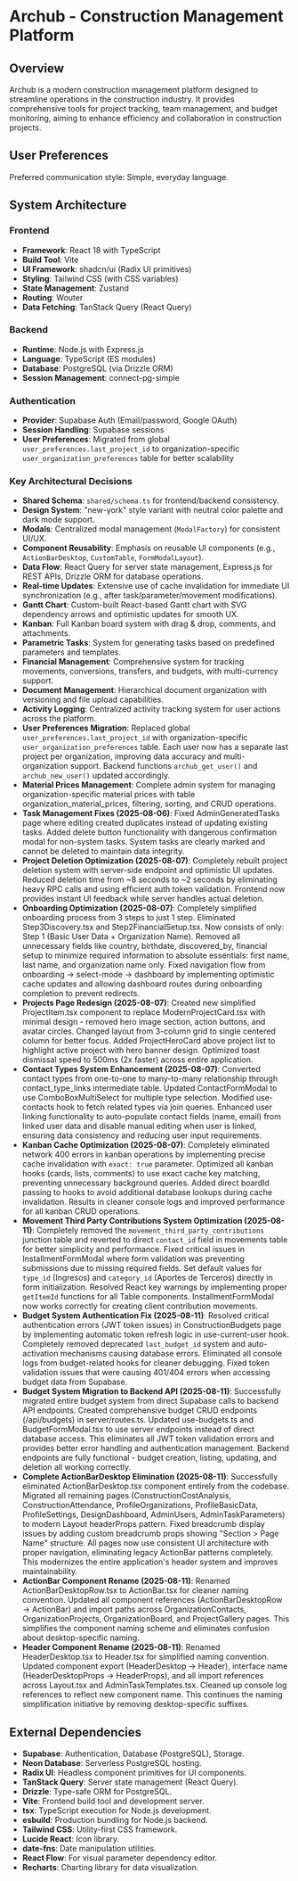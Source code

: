 # Archub - Construction Management Platform

## Overview

Archub is a modern construction management platform designed to streamline operations in the construction industry. It provides comprehensive tools for project tracking, team management, and budget monitoring, aiming to enhance efficiency and collaboration in construction projects.

## User Preferences

Preferred communication style: Simple, everyday language.

## System Architecture

### Frontend
- **Framework**: React 18 with TypeScript
- **Build Tool**: Vite
- **UI Framework**: shadcn/ui (Radix UI primitives)
- **Styling**: Tailwind CSS (with CSS variables)
- **State Management**: Zustand
- **Routing**: Wouter
- **Data Fetching**: TanStack Query (React Query)

### Backend
- **Runtime**: Node.js with Express.js
- **Language**: TypeScript (ES modules)
- **Database**: PostgreSQL (via Drizzle ORM)
- **Session Management**: connect-pg-simple

### Authentication
- **Provider**: Supabase Auth (Email/password, Google OAuth)
- **Session Handling**: Supabase sessions
- **User Preferences**: Migrated from global `user_preferences.last_project_id` to organization-specific `user_organization_preferences` table for better scalability

### Key Architectural Decisions
- **Shared Schema**: `shared/schema.ts` for frontend/backend consistency.
- **Design System**: "new-york" style variant with neutral color palette and dark mode support.
- **Modals**: Centralized modal management (`ModalFactory`) for consistent UI/UX.
- **Component Reusability**: Emphasis on reusable UI components (e.g., `ActionBarDesktop`, `CustomTable`, `FormModalLayout`).
- **Data Flow**: React Query for server state management, Express.js for REST APIs, Drizzle ORM for database operations.
- **Real-time Updates**: Extensive use of cache invalidation for immediate UI synchronization (e.g., after task/parameter/movement modifications).
- **Gantt Chart**: Custom-built React-based Gantt chart with SVG dependency arrows and optimistic updates for smooth UX.
- **Kanban**: Full Kanban board system with drag & drop, comments, and attachments.
- **Parametric Tasks**: System for generating tasks based on predefined parameters and templates.
- **Financial Management**: Comprehensive system for tracking movements, conversions, transfers, and budgets, with multi-currency support.
- **Document Management**: Hierarchical document organization with versioning and file upload capabilities.
- **Activity Logging**: Centralized activity tracking system for user actions across the platform.
- **User Preferences Migration**: Replaced global `user_preferences.last_project_id` with organization-specific `user_organization_preferences` table. Each user now has a separate last project per organization, improving data accuracy and multi-organization support. Backend functions `archub_get_user()` and `archub_new_user()` updated accordingly.
- **Material Prices Management**: Complete admin system for managing organization-specific material prices with table organization_material_prices, filtering, sorting, and CRUD operations.
- **Task Management Fixes (2025-08-06)**: Fixed AdminGeneratedTasks page where editing created duplicates instead of updating existing tasks. Added delete button functionality with dangerous confirmation modal for non-system tasks. System tasks are clearly marked and cannot be deleted to maintain data integrity.
- **Project Deletion Optimization (2025-08-07)**: Completely rebuilt project deletion system with server-side endpoint and optimistic UI updates. Reduced deletion time from ~8 seconds to ~2 seconds by eliminating heavy RPC calls and using efficient auth token validation. Frontend now provides instant UI feedback while server handles actual deletion.
- **Onboarding Optimization (2025-08-07)**: Completely simplified onboarding process from 3 steps to just 1 step. Eliminated Step3Discovery.tsx and Step2FinancialSetup.tsx. Now consists of only: Step 1 (Basic User Data + Organization Name). Removed all unnecessary fields like country, birthdate, discovered_by, financial setup to minimize required information to absolute essentials: first name, last name, and organization name only. Fixed navigation flow from onboarding → select-mode → dashboard by implementing optimistic cache updates and allowing dashboard routes during onboarding completion to prevent redirects.
- **Projects Page Redesign (2025-08-07)**: Created new simplified ProjectItem.tsx component to replace ModernProjectCard.tsx with minimal design - removed hero image section, action buttons, and avatar circles. Changed layout from 3-column grid to single centered column for better focus. Added ProjectHeroCard above project list to highlight active project with hero banner design. Optimized toast dismissal speed to 500ms (2x faster) across entire application.
- **Contact Types System Enhancement (2025-08-07)**: Converted contact types from one-to-one to many-to-many relationship through contact_type_links intermediate table. Updated ContactFormModal to use ComboBoxMultiSelect for multiple type selection. Modified use-contacts hook to fetch related types via join queries. Enhanced user linking functionality to auto-populate contact fields (name, email) from linked user data and disable manual editing when user is linked, ensuring data consistency and reducing user input requirements.
- **Kanban Cache Optimization (2025-08-07)**: Completely eliminated network 400 errors in kanban operations by implementing precise cache invalidation with `exact: true` parameter. Optimized all kanban hooks (cards, lists, comments) to use exact cache key matching, preventing unnecessary background queries. Added direct boardId passing to hooks to avoid additional database lookups during cache invalidation. Results in cleaner console logs and improved performance for all kanban CRUD operations.
- **Movement Third Party Contributions System Optimization (2025-08-11)**: Completely removed the `movement_third_party_contributions` junction table and reverted to direct `contact_id` field in movements table for better simplicity and performance. Fixed critical issues in InstallmentFormModal where form validation was preventing submissions due to missing required fields. Set default values for `type_id` (Ingresos) and `category_id` (Aportes de Terceros) directly in form initialization. Resolved React key warnings by implementing proper `getItemId` functions for all Table components. InstallmentFormModal now works correctly for creating client contribution movements.
- **Budget System Authentication Fix (2025-08-11)**: Resolved critical authentication errors (JWT token issues) in ConstructionBudgets page by implementing automatic token refresh logic in use-current-user hook. Completely removed deprecated `last_budget_id` system and auto-activation mechanisms causing database errors. Eliminated all console logs from budget-related hooks for cleaner debugging. Fixed token validation issues that were causing 401/404 errors when accessing budget data from Supabase.
- **Budget System Migration to Backend API (2025-08-11)**: Successfully migrated entire budget system from direct Supabase calls to backend API endpoints. Created comprehensive budget CRUD endpoints (/api/budgets) in server/routes.ts. Updated use-budgets.ts and BudgetFormModal.tsx to use server endpoints instead of direct database access. This eliminates all JWT token validation errors and provides better error handling and authentication management. Backend endpoints are fully functional - budget creation, listing, updating, and deletion all working correctly.
- **Complete ActionBarDesktop Elimination (2025-08-11)**: Successfully eliminated ActionBarDesktop.tsx component entirely from the codebase. Migrated all remaining pages (ConstructionCostAnalysis, ConstructionAttendance, ProfileOrganizations, ProfileBasicData, ProfileSettings, DesignDashboard, AdminUsers, AdminTaskParameters) to modern Layout headerProps pattern. Fixed breadcrumb display issues by adding custom breadcrumb props showing "Section > Page Name" structure. All pages now use consistent UI architecture with proper navigation, eliminating legacy ActionBar patterns completely. This modernizes the entire application's header system and improves maintainability.
- **ActionBar Component Rename (2025-08-11)**: Renamed ActionBarDesktopRow.tsx to ActionBar.tsx for cleaner naming convention. Updated all component references (ActionBarDesktopRow → ActionBar) and import paths across OrganizationContacts, OrganizationProjects, OrganizationBoard, and ProjectGallery pages. This simplifies the component naming scheme and eliminates confusion about desktop-specific naming.
- **Header Component Rename (2025-08-11)**: Renamed HeaderDesktop.tsx to Header.tsx for simplified naming convention. Updated component export (HeaderDesktop → Header), interface name (HeaderDesktopProps → HeaderProps), and all import references across Layout.tsx and AdminTaskTemplates.tsx. Cleaned up console log references to reflect new component name. This continues the naming simplification initiative by removing desktop-specific suffixes.

## External Dependencies

- **Supabase**: Authentication, Database (PostgreSQL), Storage.
- **Neon Database**: Serverless PostgreSQL hosting.
- **Radix UI**: Headless component primitives for UI components.
- **TanStack Query**: Server state management (React Query).
- **Drizzle**: Type-safe ORM for PostgreSQL.
- **Vite**: Frontend build tool and development server.
- **tsx**: TypeScript execution for Node.js development.
- **esbuild**: Production bundling for Node.js backend.
- **Tailwind CSS**: Utility-first CSS framework.
- **Lucide React**: Icon library.
- **date-fns**: Date manipulation utilities.
- **React Flow**: For visual parameter dependency editor.
- **Recharts**: Charting library for data visualization.
